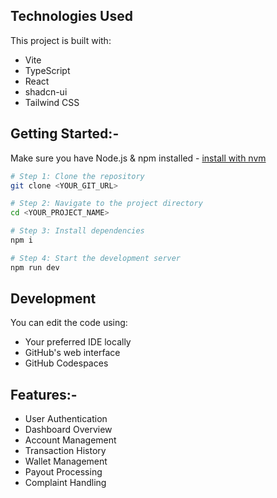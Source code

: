 ## Technologies Used

This project is built with:

- Vite
- TypeScript
- React
- shadcn-ui
- Tailwind CSS

## Getting Started:-

Make sure you have Node.js & npm installed - [install with nvm](https://github.com/nvm-sh/nvm#installing-and-updating)

```sh
# Step 1: Clone the repository
git clone <YOUR_GIT_URL>

# Step 2: Navigate to the project directory
cd <YOUR_PROJECT_NAME>

# Step 3: Install dependencies
npm i

# Step 4: Start the development server
npm run dev
```

## Development

You can edit the code using:

- Your preferred IDE locally
- GitHub's web interface
- GitHub Codespaces

## Features:-

- User Authentication
- Dashboard Overview
- Account Management
- Transaction History
- Wallet Management
- Payout Processing
- Complaint Handling
